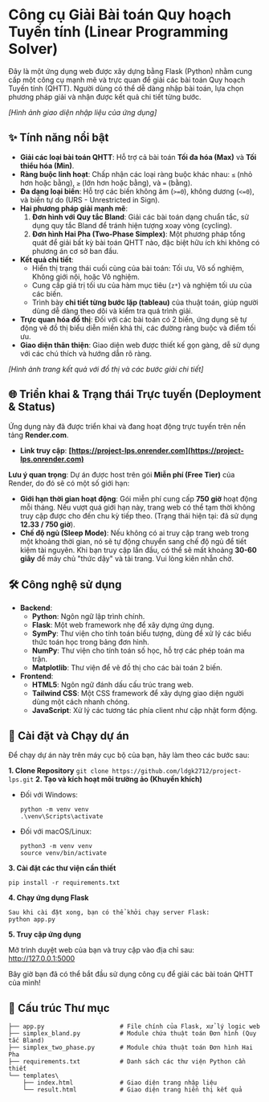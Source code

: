# Công cụ Giải Bài toán Quy hoạch Tuyến tính (Linear Programming Solver)

Đây là một ứng dụng web được xây dựng bằng Flask (Python) nhằm cung cấp một công cụ mạnh mẽ và trực quan để giải các bài toán Quy hoạch Tuyến tính (QHTT). Người dùng có thể dễ dàng nhập bài toán, lựa chọn phương pháp giải và nhận được kết quả chi tiết từng bước.

*\[Hình ảnh giao diện nhập liệu của ứng dụng\]*

## ✨ Tính năng nổi bật

* **Giải các loại bài toán QHTT**: Hỗ trợ cả bài toán **Tối đa hóa (Max)** và **Tối thiểu hóa (Min)**.
* **Ràng buộc linh hoạt**: Chấp nhận các loại ràng buộc khác nhau: `≤` (nhỏ hơn hoặc bằng), `≥` (lớn hơn hoặc bằng), và `=` (bằng).
* **Đa dạng loại biến**: Hỗ trợ các biến không âm (`>=0`), không dương (`<=0`), và biến tự do (URS - Unrestricted in Sign).
* **Hai phương pháp giải mạnh mẽ**:
    1.  **Đơn hình với Quy tắc Bland**: Giải các bài toán dạng chuẩn tắc, sử dụng quy tắc Bland để tránh hiện tượng xoay vòng (cycling).
    2.  **Đơn hình Hai Pha (Two-Phase Simplex)**: Một phương pháp tổng quát để giải bất kỳ bài toán QHTT nào, đặc biệt hữu ích khi không có phương án cơ sở ban đầu.
* **Kết quả chi tiết**:
    * Hiển thị trạng thái cuối cùng của bài toán: Tối ưu, Vô số nghiệm, Không giới nội, hoặc Vô nghiệm.
    * Cung cấp giá trị tối ưu của hàm mục tiêu (`z*`) và nghiệm tối ưu của các biến.
    * Trình bày **chi tiết từng bước lặp (tableau)** của thuật toán, giúp người dùng dễ dàng theo dõi và kiểm tra quá trình giải.
* **Trực quan hóa đồ thị**: Đối với các bài toán có 2 biến, ứng dụng sẽ tự động vẽ đồ thị biểu diễn miền khả thi, các đường ràng buộc và điểm tối ưu.
* **Giao diện thân thiện**: Giao diện web được thiết kế gọn gàng, dễ sử dụng với các chú thích và hướng dẫn rõ ràng.

*\[Hình ảnh trang kết quả với đồ thị và các bước giải chi tiết\]*

## 🌐 Triển khai & Trạng thái Trực tuyến (Deployment & Status)

Ứng dụng này đã được triển khai và đang hoạt động trực tuyến trên nền tảng **Render.com**.

* **Link truy cập**: **[https://project-lps.onrender.com](https://project-lps.onrender.com)**

**Lưu ý quan trọng**:
Dự án được host trên gói **Miễn phí (Free Tier)** của Render, do đó sẽ có một số giới hạn:
* **Giới hạn thời gian hoạt động**: Gói miễn phí cung cấp **750 giờ** hoạt động mỗi tháng. Nếu vượt quá giới hạn này, trang web có thể tạm thời không truy cập được cho đến chu kỳ tiếp theo. (Trạng thái hiện tại: đã sử dụng **12.33 / 750 giờ**).
* **Chế độ ngủ (Sleep Mode)**: Nếu không có ai truy cập trang web trong một khoảng thời gian, nó sẽ tự động chuyển sang chế độ ngủ để tiết kiệm tài nguyên. Khi bạn truy cập lần đầu, có thể sẽ mất khoảng **30-60 giây** để máy chủ "thức dậy" và tải trang. Vui lòng kiên nhẫn chờ.

## 🛠️ Công nghệ sử dụng

* **Backend**:
    * **Python**: Ngôn ngữ lập trình chính.
    * **Flask**: Một web framework nhẹ để xây dựng ứng dụng.
    * **SymPy**: Thư viện cho tính toán biểu tượng, dùng để xử lý các biểu thức toán học trong bảng đơn hình.
    * **NumPy**: Thư viện cho tính toán số học, hỗ trợ các phép toán ma trận.
    * **Matplotlib**: Thư viện để vẽ đồ thị cho các bài toán 2 biến.
* **Frontend**:
    * **HTML5**: Ngôn ngữ đánh dấu cấu trúc trang web.
    * **Tailwind CSS**: Một CSS framework để xây dựng giao diện người dùng một cách nhanh chóng.
    * **JavaScript**: Xử lý các tương tác phía client như cập nhật form động.

## 🚀 Cài đặt và Chạy dự án

Để chạy dự án này trên máy cục bộ của bạn, hãy làm theo các bước sau:

**1. Clone Repository**
    ```
    git clone https://github.com/ldgk2712/project-lps.git
    ```
**2. Tạo và kích hoạt môi trường ảo (Khuyến khích)**

* Đối với Windows:
    ```
    python -m venv venv
    .\venv\Scripts\activate
    ```
* Đối với macOS/Linux:
    ```
    python3 -m venv venv
    source venv/bin/activate
    ```

**3. Cài đặt các thư viện cần thiết**
 ```
pip install -r requirements.txt
 ```

**4. Chạy ứng dụng Flask**
 ```
Sau khi cài đặt xong, bạn có thể khởi chạy server Flask:
python app.py
 ```

**5. Truy cập ứng dụng**

Mở trình duyệt web của bạn và truy cập vào địa chỉ sau:
<http://127.0.0.1:5000>

Bây giờ bạn đã có thể bắt đầu sử dụng công cụ để giải các bài toán QHTT của mình!

## 📂 Cấu trúc Thư mục
```
├── app.py                     # File chính của Flask, xử lý logic web
├── simplex_bland.py           # Module chứa thuật toán Đơn hình (Quy tắc Bland)
├── simplex_two_phase.py       # Module chứa thuật toán Đơn hình Hai Pha
├── requirements.txt           # Danh sách các thư viện Python cần thiết
└── templates\
    ├── index.html             # Giao diện trang nhập liệu
    └── result.html            # Giao diện trang hiển thị kết quả
```
